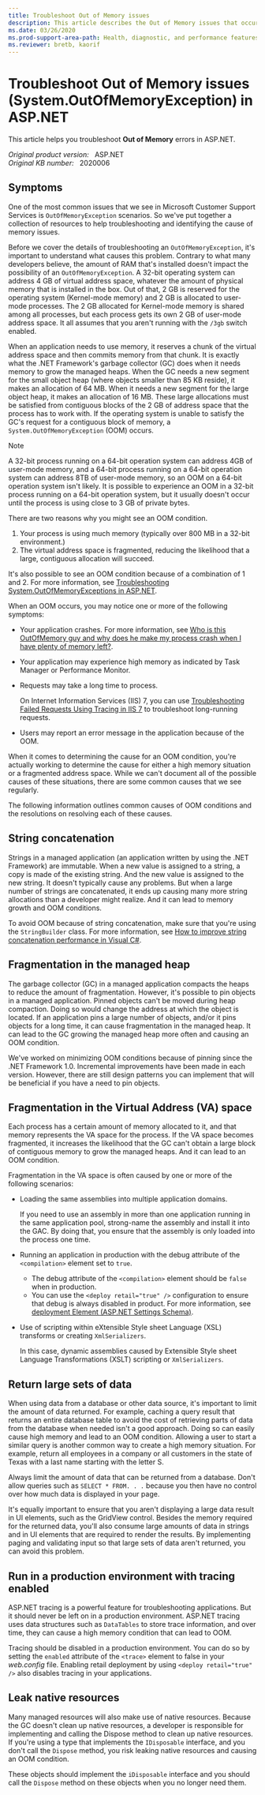 ```yaml
---
title: Troubleshoot Out of Memory issues
description: This article describes the Out of Memory issues that occur in ASP.NET.
ms.date: 03/26/2020
ms.prod-support-area-path: Health, diagnostic, and performance features
ms.reviewer: bretb, kaorif
---
```

# Troubleshoot Out of Memory issues (System.OutOfMemoryException) in ASP.NET

This article helps you troubleshoot **Out of Memory** errors in ASP.NET.

_Original product version:_ &nbsp; ASP.NET  
_Original KB number:_ &nbsp; 2020006

## Symptoms

One of the most common issues that we see in Microsoft Customer Support Services is `OutOfMemoryException` scenarios. So we've put together a collection of resources to help troubleshooting and identifying the cause of memory issues.

Before we cover the details of troubleshooting an `OutOfMemoryException`, it's important to understand what causes this problem. Contrary to what many developers believe, the amount of RAM that's installed doesn't impact the possibility of an `OutOfMemoryException`. A 32-bit operating system can address 4 GB of virtual address space, whatever the amount of physical memory that is installed in the box. Out of that, 2 GB is reserved for the operating system (Kernel-mode memory) and 2 GB is allocated to user-mode processes. The 2 GB allocated for Kernel-mode memory is shared among all processes, but each process gets its own 2 GB of user-mode address space. It all assumes that you aren't running with the `/3gb` switch enabled.

When an application needs to use memory, it reserves a chunk of the virtual address space and then commits memory from that chunk. It is exactly what the .NET Framework's garbage collector (GC) does when it needs memory to grow the managed heaps. When the GC needs a new segment for the small object heap (where objects smaller than 85 KB reside), it makes an allocation of 64 MB. When it needs a new segment for the large object heap, it makes an allocation of 16 MB. These large allocations must be satisfied from contiguous blocks of the 2 GB of address space that the process has to work with. If the operating system is unable to satisfy the GC's request for a contiguous block of memory, a `System.OutOfMemoryException` (OOM) occurs.

> [!NOTE]
> A 32-bit process running on a 64-bit operation system can address 4GB of user-mode memory, and a 64-bit process running on a 64-bit operation system can address 8TB of user-mode memory, so an OOM on a 64-bit operation system isn't likely. It is possible to experience an OOM in a 32-bit process running on a 64-bit operation system, but it usually doesn't occur until the process is using close to 3 GB of private bytes.

There are two reasons why you might see an OOM condition.

1. Your process is using much memory (typically over 800 MB in a 32-bit environment.)
2. The virtual address space is fragmented, reducing the likelihood that a large, contiguous allocation will succeed.

It's also possible to see an OOM condition because of a combination of 1 and 2. For more information, see [Troubleshooting System.OutOfMemoryExceptions in ASP.NET](/archive/blogs/webtopics/troubleshooting-system-outofmemoryexceptions-in-asp-net).

When an OOM occurs, you may notice one or more of the following symptoms:

- Your application crashes. For more information, see [Who is this OutOfMemory guy and why does he make my process crash when I have plenty of memory left?](/archive/blogs/tess/who-is-this-outofmemory-guy-and-why-does-he-make-my-process-crash-when-i-have-plenty-of-memory-left).
- Your application may experience high memory as indicated by Task Manager or Performance Monitor.
- Requests may take a long time to process.
  
  On Internet Information Services (IIS) 7, you can use [Troubleshooting Failed Requests Using Tracing in IIS 7](/iis/troubleshoot/using-failed-request-tracing/troubleshooting-failed-requests-using-tracing-in-iis) to troubleshoot long-running requests.
- Users may report an error message in the application because of the OOM.

When it comes to determining the cause for an OOM condition, you're actually working to determine the cause for either a high memory situation or a fragmented address space. While we can't document all of the possible causes of these situations, there are some common causes that we see regularly.

The following information outlines common causes of OOM conditions and the resolutions on resolving each of these causes.

## String concatenation

Strings in a managed application (an application written by using the .NET Framework) are immutable. When a new value is assigned to a string, a copy is made of the existing string. And the new value is assigned to the new string. It doesn't typically cause any problems. But when a large number of strings are concatenated, it ends up causing many more string allocations than a developer might realize. And it can lead to memory growth and OOM conditions.

To avoid OOM because of string concatenation, make sure that you're using the `StringBuilder` class. For more information, see [How to improve string concatenation performance in Visual C#](https://support.microsoft.com/help/306822).

## Fragmentation in the managed heap

The garbage collector (GC) in a managed application compacts the heaps to reduce the amount of fragmentation. However, it's possible to pin objects in a managed application. Pinned objects can't be moved during heap compaction. Doing so would change the address at which the object is located. If an application pins a large number of objects, and/or it pins objects for a long time, it can cause fragmentation in the managed heap. It can lead to the GC growing the managed heap more often and causing an OOM condition.

We've worked on minimizing OOM conditions because of pinning since the .NET Framework 1.0. Incremental improvements have been made in each version. However, there are still design patterns you can implement that will be beneficial if you have a need to pin objects.

## Fragmentation in the Virtual Address (VA) space

Each process has a certain amount of memory allocated to it, and that memory represents the VA space for the process. If the VA space becomes fragmented, it increases the likelihood that the GC can't obtain a large block of contiguous memory to grow the managed heaps. And it can lead to an OOM condition.

Fragmentation in the VA space is often caused by one or more of the following scenarios:

- Loading the same assemblies into multiple application domains.

    If you need to use an assembly in more than one application running in the same application pool, strong-name the assembly and install it into the GAC. By doing that, you ensure that the assembly is only loaded into the process one time.
- Running an application in production with the debug attribute of the `<compilation>` element set to `true`.

  - The debug attribute of the `<compilation>` element should be `false` when in production.
  - You can use the `<deploy retail="true" />` configuration to ensure that debug is always disabled in product. For more information, see [deployment Element (ASP.NET Settings Schema)](/previous-versions/dotnet/netframework-2.0/ms228298(v=vs.80)).
- Use of scripting within eXtensible Style sheet Language (XSL) transforms or creating `XmlSerializers`.

  In this case, dynamic assemblies caused by Extensible Style sheet Language Transformations (XSLT) scripting or `XmlSerializers`.

## Return large sets of data

When using data from a database or other data source, it's important to limit the amount of data returned. For example, caching a query result that returns an entire database table to avoid the cost of retrieving parts of data from the database when needed isn't a good approach. Doing so can easily cause high memory and lead to an OOM condition. Allowing a user to start a similar query is another common way to create a high memory situation. For example, return all employees in a company or all customers in the state of Texas with a last name starting with the letter S.

Always limit the amount of data that can be returned from a database. Don't allow queries such as `SELECT * FROM. . .` because you then have no control over how much data is displayed in your page.

It's equally important to ensure that you aren't displaying a large data result in UI elements, such as the GridView control. Besides the memory required for the returned data, you'll also consume large amounts of data in strings and in UI elements that are required to render the results. By implementing paging and validating input so that large sets of data aren't returned, you can avoid this problem.

## Run in a production environment with tracing enabled

ASP.NET tracing is a powerful feature for troubleshooting applications. But it should never be left on in a production environment. ASP.NET tracing uses data structures such as `DataTables` to store trace information, and over time, they can cause a high memory condition that can lead to OOM.

Tracing should be disabled in a production environment. You can do so by setting the `enabled` attribute of the `<trace>` element to false in your *web.config* file. Enabling retail deployment by using `<deploy retail="true" />` also disables tracing in your applications.

## Leak native resources

Many managed resources will also make use of native resources. Because the GC doesn't clean up native resources, a developer is responsible for implementing and calling the Dispose method to clean up native resources. If you're using a type that implements the `IDisposable` interface, and you don't call the `Dispose` method, you risk leaking native resources and causing an OOM condition.

These objects should implement the `iDisposable` interface and you should call the `Dispose` method on these objects when you no longer need them.

